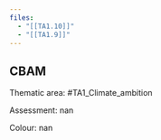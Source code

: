 ```yaml
---
files:
  - "[[TA1.10]]"
  - "[[TA1.9]]"
---
```

## CBAM

Thematic area: #TA1_Climate_ambition

Assessment: nan

Colour: nan